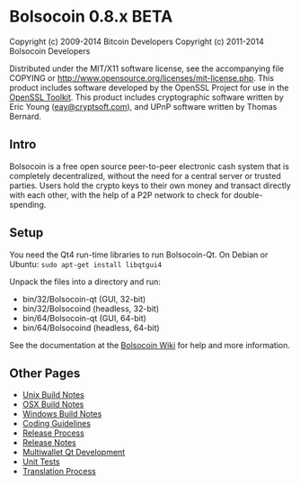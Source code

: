 Bolsocoin 0.8.x BETA
====================

Copyright (c) 2009-2014 Bitcoin Developers
Copyright (c) 2011-2014 Bolsocoin Developers

Distributed under the MIT/X11 software license, see the accompanying
file COPYING or http://www.opensource.org/licenses/mit-license.php.
This product includes software developed by the OpenSSL Project for use in the [OpenSSL Toolkit](http://www.openssl.org/). This product includes
cryptographic software written by Eric Young ([eay@cryptsoft.com](mailto:eay@cryptsoft.com)), and UPnP software written by Thomas Bernard.


Intro
---------------------
Bolsocoin is a free open source peer-to-peer electronic cash system that is
completely decentralized, without the need for a central server or trusted
parties.  Users hold the crypto keys to their own money and transact directly
with each other, with the help of a P2P network to check for double-spending.


Setup
---------------------
You need the Qt4 run-time libraries to run Bolsocoin-Qt. On Debian or Ubuntu:
	`sudo apt-get install libqtgui4`

Unpack the files into a directory and run:

- bin/32/Bolsocoin-qt (GUI, 32-bit)
- bin/32/Bolsocoind (headless, 32-bit)
- bin/64/Bolsocoin-qt (GUI, 64-bit)
- bin/64/Bolsocoind (headless, 64-bit)

See the documentation at the [Bolsocoin Wiki](http://Bolsocoin.info)
for help and more information.


Other Pages
---------------------
- [Unix Build Notes](build-unix.md)
- [OSX Build Notes](build-osx.md)
- [Windows Build Notes](build-msw.md)
- [Coding Guidelines](coding.md)
- [Release Process](release-process.md)
- [Release Notes](release-notes.md)
- [Multiwallet Qt Development](multiwallet-qt.md)
- [Unit Tests](unit-tests.md)
- [Translation Process](translation_process.md)
